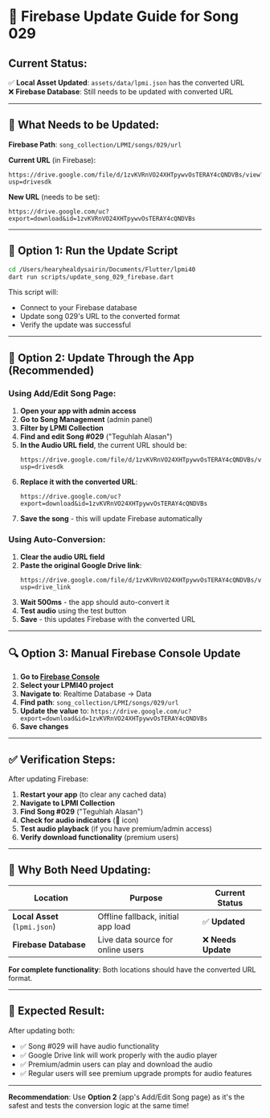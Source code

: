 # 🔧 Firebase Update Guide for Song 029

## **Current Status:**
✅ **Local Asset Updated**: `assets/data/lpmi.json` has the converted URL  
❌ **Firebase Database**: Still needs to be updated with converted URL  

---

## **📍 What Needs to be Updated:**

**Firebase Path**: `song_collection/LPMI/songs/029/url`

**Current URL** (in Firebase):
```
https://drive.google.com/file/d/1zvKVRnVO24XHTpywvOsTERAY4cQNDVBs/view?usp=drivesdk
```

**New URL** (needs to be set):
```
https://drive.google.com/uc?export=download&id=1zvKVRnVO24XHTpywvOsTERAY4cQNDVBs
```

---

## **🚀 Option 1: Run the Update Script**

```bash
cd /Users/hearyhealdysairin/Documents/Flutter/lpmi40
dart run scripts/update_song_029_firebase.dart
```

This script will:
- Connect to your Firebase database
- Update song 029's URL to the converted format
- Verify the update was successful

---

## **🎯 Option 2: Update Through the App (Recommended)**

### **Using Add/Edit Song Page:**

1. **Open your app with admin access**
2. **Go to Song Management** (admin panel)
3. **Filter by LPMI Collection**
4. **Find and edit Song #029** ("Teguhlah Alasan")
5. **In the Audio URL field**, the current URL should be:
   ```
   https://drive.google.com/file/d/1zvKVRnVO24XHTpywvOsTERAY4cQNDVBs/view?usp=drivesdk
   ```
6. **Replace it with the converted URL**:
   ```
   https://drive.google.com/uc?export=download&id=1zvKVRnVO24XHTpywvOsTERAY4cQNDVBs
   ```
7. **Save the song** - this will update Firebase automatically

### **Using Auto-Conversion:**
1. **Clear the audio URL field**
2. **Paste the original Google Drive link**:
   ```
   https://drive.google.com/file/d/1zvKVRnVO24XHTpywvOsTERAY4cQNDVBs/view?usp=drive_link
   ```
3. **Wait 500ms** - the app should auto-convert it
4. **Test audio** using the test button
5. **Save** - this updates Firebase with the converted URL

---

## **🔍 Option 3: Manual Firebase Console Update**

1. **Go to [Firebase Console](https://console.firebase.google.com)**
2. **Select your LPMI40 project**
3. **Navigate to**: Realtime Database → Data
4. **Find path**: `song_collection/LPMI/songs/029/url`
5. **Update the value** to: `https://drive.google.com/uc?export=download&id=1zvKVRnVO24XHTpywvOsTERAY4cQNDVBs`
6. **Save changes**

---

## **✅ Verification Steps:**

After updating Firebase:

1. **Restart your app** (to clear any cached data)
2. **Navigate to LPMI Collection**
3. **Find Song #029** ("Teguhlah Alasan")
4. **Check for audio indicators** (🎵 icon)
5. **Test audio playback** (if you have premium/admin access)
6. **Verify download functionality** (premium users)

---

## **🎯 Why Both Need Updating:**

| Location | Purpose | Current Status |
|----------|---------|----------------|
| **Local Asset** (`lpmi.json`) | Offline fallback, initial app load | ✅ **Updated** |
| **Firebase Database** | Live data source for online users | ❌ **Needs Update** |

**For complete functionality**: Both locations should have the converted URL format.

---

## **📱 Expected Result:**

After updating both:
- ✅ Song #029 will have audio functionality
- ✅ Google Drive link will work properly with the audio player
- ✅ Premium/admin users can play and download the audio
- ✅ Regular users will see premium upgrade prompts for audio features

---

**Recommendation**: Use **Option 2** (app's Add/Edit Song page) as it's the safest and tests the conversion logic at the same time!
